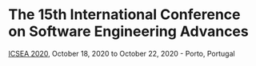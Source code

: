 # The 15th International Conference on Software Engineering Advances
[ICSEA 2020](https://www.iaria.org/conferences2020/ProgramICSEA20.html), October 18, 2020 to October 22, 2020 - Porto, Portugal

